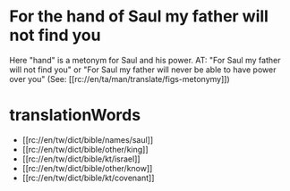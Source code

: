 # For the hand of Saul my father will not find you

Here "hand" is a metonym for Saul and his power. AT: "For Saul my father will not find you" or "For Saul my father will never be able to have power over you" (See: [[rc://en/ta/man/translate/figs-metonymy]])

# translationWords

* [[rc://en/tw/dict/bible/names/saul]]
* [[rc://en/tw/dict/bible/other/king]]
* [[rc://en/tw/dict/bible/kt/israel]]
* [[rc://en/tw/dict/bible/other/know]]
* [[rc://en/tw/dict/bible/kt/covenant]]